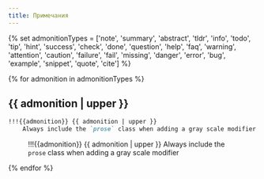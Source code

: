 ```yaml
---
title: Примечания
---
```



{% set admonitionTypes = ['note',
    'summary', 'abstract', 'tldr',
    'info', 'todo',
    'tip', 'hint',
    'success', 'check', 'done',
    'question', 'help', 'faq',
    'warning', 'attention', 'caution',
    'failure', 'fail', 'missing',
    'danger', 'error', 'bug',
    'example', 'snippet',
    'quote', 'cite'] %}


{% for admonition in admonitionTypes %}

## {{ admonition | upper }}

```md
!!!{{admonition}} {{ admonition | upper }}
    Always include the `prose` class when adding a gray scale modifier
```

<figure class="example"><div>


!!!{{admonition}} {{ admonition | upper }}
    Always include the `prose` class when adding a gray scale modifier

</div></figure>

{% endfor %}
